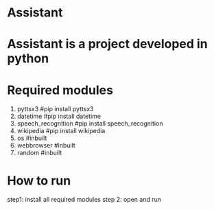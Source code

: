 # Assistant
# Assistant is a project developed in python

# Required modules    
1. pyttsx3             #pip install pyttsx3
2. datetime            #pip install datetime
3. speech_recognition  #pip install speech_recognition
4. wikipedia           #pip install wikipedia
5. os                  #inbuilt
6. webbrowser          #inbuilt
7. random              #inbuilt


# How to run
step1: install all required modules
step 2: open and run
